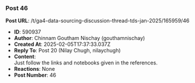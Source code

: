 ### Post 46
**Post URL**: /t/ga4-data-sourcing-discussion-thread-tds-jan-2025/165959/46
- **ID**: 590937
- **Author**: Chinnam Goutham Nischay (gouthamnischay)
- **Created At**: 2025-02-05T17:37:33.037Z
- **Reply To**: Post 20 (Nilay Chugh, nilaychugh)
- **Content**:  
  Just follow the links and notebooks given in the references.
- **Reactions**: None
- **Post Number**: 46

